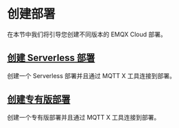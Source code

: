 # 创建部署

在本节中我们将引导您创建不同版本的 EMQX Cloud 部署。

## [创建 Serverless 部署](./serverless.md)
创建一个 Serverless 部署并且通过 MQTT X 工具连接到部署。


## [创建专有版部署](./dedicated.md)
创建一个专有版部署并且通过 MQTT X 工具连接到部署。